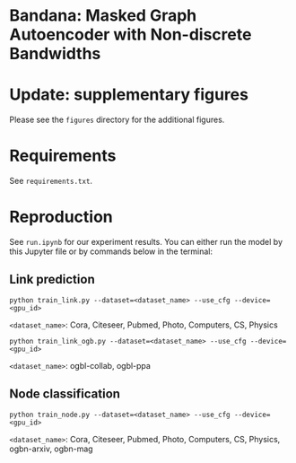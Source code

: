 # Bandana: Masked Graph Autoencoder with Non-discrete Bandwidths

# Update: supplementary figures

Please see the `figures` directory for the additional figures.

# Requirements

See `requirements.txt`.

# Reproduction

See `run.ipynb` for our experiment results. 
You can either run the model by this Jupyter file or by commands below in the terminal:

## Link prediction

```shell
python train_link.py --dataset=<dataset_name> --use_cfg --device=<gpu_id>
```
`<dataset_name>`: Cora, Citeseer, Pubmed, Photo, Computers, CS, Physics

```shell
python train_link_ogb.py --dataset=<dataset_name> --use_cfg --device=<gpu_id>
```
`<dataset_name>`: ogbl-collab, ogbl-ppa

## Node classification

```shell
python train_node.py --dataset=<dataset_name> --use_cfg --device=<gpu_id>
```
`<dataset_name>`: Cora, Citeseer, Pubmed, Photo, Computers, CS, Physics, ogbn-arxiv, ogbn-mag
